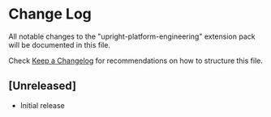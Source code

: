# Change Log

All notable changes to the "upright-platform-engineering" extension pack will be documented in this file.

Check [Keep a Changelog](http://keepachangelog.com/) for recommendations on how to structure this file.

## [Unreleased]

- Initial release
